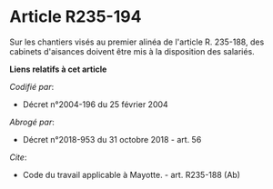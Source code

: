 # Article R235-194

Sur les chantiers visés au premier alinéa de l'article R. 235-188, des cabinets d'aisances doivent être mis à la disposition
des salariés.

**Liens relatifs à cet article**

_Codifié par_:

  - Décret n°2004-196 du 25 février 2004

_Abrogé par_:

  - Décret n°2018-953 du 31 octobre 2018 - art. 56

_Cite_:

  - Code du travail applicable à Mayotte. - art. R235-188 (Ab)
